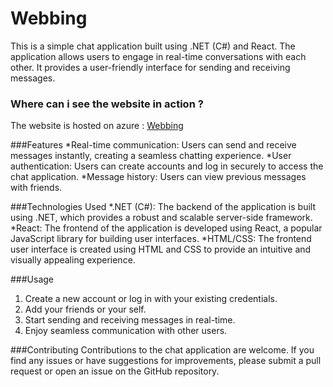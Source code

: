 # Webbing
This is a simple chat application built using .NET (C#) and React. The application allows users to engage in real-time conversations with each other. It provides a user-friendly interface for sending and receiving messages.

### Where can i see the website in action ?
The website is hosted on azure : [Webbing](https://webbingz.azurewebsites.net/ "Webbing")

###Features
*Real-time communication: Users can send and receive messages instantly, creating a seamless chatting experience.
*User authentication: Users can create accounts and log in securely to access the chat application.
*Message history: Users can view previous messages with friends.

###Technologies Used
*.NET (C#): The backend of the application is built using .NET, which provides a robust and scalable server-side framework.
*React: The frontend of the application is developed using React, a popular JavaScript library for building user interfaces.
*HTML/CSS: The frontend user interface is created using HTML and CSS to provide an intuitive and visually appealing experience.

###Usage
1. Create a new account or log in with your existing credentials.
2. Add your friends or your self.
3. Start sending and receiving messages in real-time.
4. Enjoy seamless communication with other users.

###Contributing
Contributions to the chat application are welcome. If you find any issues or have suggestions for improvements, please submit a pull request or open an issue on the GitHub repository.
